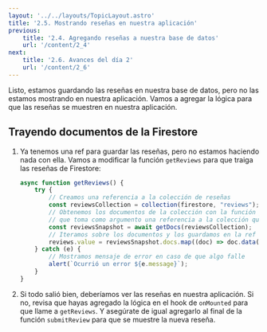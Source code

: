 ```yaml
---
layout: '../../layouts/TopicLayout.astro'
title: '2.5. Mostrando reseñas en nuestra aplicación'
previous:
    title: '2.4. Agregando reseñas a nuestra base de datos'
    url: '/content/2_4'
next:
    title: '2.6. Avances del día 2'
    url: '/content/2_6'
---
```


Listo, estamos guardando las reseñas en nuestra base de datos, pero no las estamos mostrando en nuestra aplicación. Vamos a agregar la lógica para que las reseñas se muestren en nuestra aplicación.

## Trayendo documentos de la Firestore

1. Ya tenemos una ref para guardar las reseñas, pero no estamos haciendo nada con ella. Vamos a modificar la función `getReviews` para que traiga las reseñas de Firestore:
    ```typescript
    async function getReviews() {
        try {
            // Creamos una referencia a la colección de reseñas
            const reviewsCollection = collection(firestore, "reviews");
            // Obtenemos los documentos de la colección con la función getDocs
            // que toma como argumento una referencia a la colección que queremos obtener
            const reviewsSnapshot = await getDocs(reviewsCollection);
            // Iteramos sobre los documentos y los guardamos en la ref de reseñas
            reviews.value = reviewsSnapshot.docs.map((doc) => doc.data());
        } catch (e) {
            // Mostramos mensaje de error en caso de que algo falle
            alert(`Ocurrió un error ${e.message}`);
        }
    }
    ```
2. Si todo salió bien, deberíamos ver las reseñas en nuestra aplicación. Si no, revisa que hayas agregado la lógica en el hook de `onMounted` para que llame a `getReviews`. Y asegúrate de igual agregarlo al final de la función `submitReview` para que se muestre la nueva reseña.